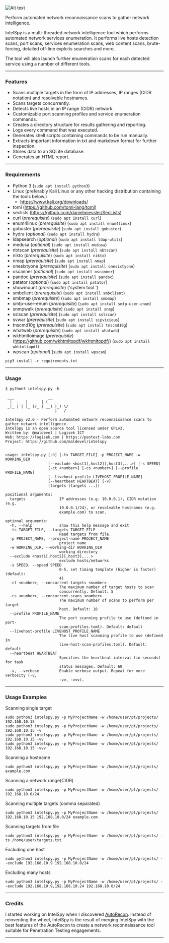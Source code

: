 ![Alt text](logo.png?raw=true "IntelSpy")

Perform automated network reconnaissance scans to gather network intelligence.

IntelSpy is a multi-threaded network intelligence tool which performs automated network services enumeration. It performs live hosts detection scans, port scans, services enumeration scans, web content scans, brute-forcing, detailed off-line exploits searches and more. 

The tool will also launch further enumeration scans for each detected service using a number of different tools.

---

### Features

* Scans multiple targets in the form of IP addresses, IP ranges (CIDR notation) and resolvable hostnames.
* Scans targets concurrently.
* Detects live hosts in an IP range (CIDR) network.
* Customizable port scanning profiles and service enumeration commands.
* Creates a directory structure for results gathering and reporting.
* Logs every command that was executed.
* Generates shell scripts containing commands to be run manually.
* Extracts important information in txt and markdown format for further inspection.
* Stores data to an SQLite database.
* Generates an HTML report.

---

### Requirements

* Python 3 (``` sudo apt install python3 ```)
* Linux (preferably Kali Linux or any other hacking distribution containing the tools below.)
  * https://www.kali.org/downloads/
* toml (https://github.com/toml-lang/toml)
* seclists (https://github.com/danielmiessler/SecLists)
* curl (*prerequisite*) (``` sudo apt install curl ```)
* enum4linux (*prerequisite*) (``` sudo apt install enum4linux ```)
* gobuster (*prerequisite*) (``` sudo apt install gobuster ```)
* hydra (*optional*) (``` sudo apt install hydra ```)
* ldapsearch (*optional*) (``` sudo apt install ldap-utils ```)
* medusa (*optional*) (``` sudo apt install medusa ```)
* nbtscan (*prerequisite*) (``` sudo apt install nbtscan ```)
* nikto (*prerequisite*) (``` sudo apt install nikto ```)
* nmap (*prerequisite*) (``` sudo apt install nmap ```)
* onesixtyone (*prerequisite*) (``` sudo apt install onesixtyone ```)
* oscanner (*optional*) (``` sudo apt install oscanner ```)
* pandoc (*prerequisite*) (``` sudo apt install pandoc ```)
* patator (*optional*) (``` sudo apt install patator ```)
* showmount (*prerequisite*) ('system tool ')
* smbclient (*prerequisite*) (``` sudo apt install smbclient ```)
* smbmap (*prerequisite*) (``` sudo apt install smbmap ```)
* smtp-user-enum (*prerequisite*) (``` sudo apt install smtp-user-enum ```)
* snmpwalk (*prerequisite*) (``` sudo apt install snmp ```)
* sslscan (*prerequisite*) (``` sudo apt install sslscan ```)
* svwar (*prerequisite*) (``` sudo apt install sipvicious ```)
* tnscmd10g (*prerequisite*) (``` sudo apt install tnscmd10g ```)
* whatweb (*prerequisite*) (``` sudo apt install whatweb ```)
* wkhtmltoimage (*prerequisite*) (https://github.com/wkhtmltopdf/wkhtmltopdf/) (``` sudo apt install wkhtmltopdf ```)
* wpscan (*optional*) (``` sudo apt install wpscan ```)


```
pip3 install -r requirements.txt
```

---

### Usage

```
$ python3 intelspy.py -h

 ___               __        
  |  ._ _|_  _  | (_  ._     
 _|_ | | |_ (/_ | __) |_) \/ 
                      |   /  
                                
IntelSpy v2.0 - Perform automated network reconnaissance scans to gather network intelligence.
IntelSpy is an open source tool licensed under GPLv3.
Written by: @maldevel | Logisek ICT
Web: https://logisek.com | https://pentest-labs.com
Project: https://github.com/maldevel/intelspy


usage: intelspy.py [-h] [-ts TARGET_FILE] -p PROJECT_NAME -w WORKING_DIR
                   [--exclude <host1[,host2][,host3],...>] [-s SPEED]
                   [-ct <number>] [-cs <number>] [--profile PROFILE_NAME]
                   [--livehost-profile LIVEHOST_PROFILE_NAME]
                   [--heartbeat HEARTBEAT] [-v]
                   [targets [targets ...]]

positional arguments:
  targets               IP addresses (e.g. 10.0.0.1), CIDR notation (e.g.
                        10.0.0.1/24), or resolvable hostnames (e.g.
                        example.com) to scan.

optional arguments:
  -h, --help            show this help message and exit
  -ts TARGET_FILE, --targets TARGET_FILE
                        Read targets from file.
  -p PROJECT_NAME, --project-name PROJECT_NAME
                        project name
  -w WORKING_DIR, --working-dir WORKING_DIR
                        working directory
  --exclude <host1[,host2][,host3],...>
                        exclude hosts/networks
  -s SPEED, --speed SPEED
                        0-5, set timing template (higher is faster) (default:
                        4)
  -ct <number>, --concurrent-targets <number>
                        The maximum number of target hosts to scan
                        concurrently. Default: 5
  -cs <number>, --concurrent-scans <number>
                        The maximum number of scans to perform per target
                        host. Default: 10
  --profile PROFILE_NAME
                        The port scanning profile to use (defined in port-
                        scan-profiles.toml). Default: default
  --livehost-profile LIVEHOST_PROFILE_NAME
                        The live host scanning profile to use (defined in
                        live-host-scan-profiles.toml). Default: default
  --heartbeat HEARTBEAT
                        Specifies the heartbeat interval (in seconds) for task
                        status messages. Default: 60
  -v, --verbose         Enable verbose output. Repeat for more verbosity (-v,
                        -vv, -vvv).
```

---

### Usage Examples

Scanning single target

```
sudo python3 intelspy.py -p MyProjectName -w /home/user/pt/projects/ 192.168.10.15
sudo python3 intelspy.py -p MyProjectName -w /home/user/pt/projects/ 192.168.10.15 -v
sudo python3 intelspy.py -p MyProjectName -w /home/user/pt/projects/ 192.168.10.15 -vv
sudo python3 intelspy.py -p MyProjectName -w /home/user/pt/projects/ 192.168.10.15 -vvv
```

Scanning a hostname

```
sudo python3 intelspy.py -p MyProjectName -w /home/user/pt/projects/ example.com
```

Scanning a network range(CIDR)

```
sudo python3 intelspy.py -p MyProjectName -w /home/user/pt/projects/ 192.168.10.0/24
```

Scanning multiple targets (comma separated)

```
sudo python3 intelspy.py -p MyProjectName -w /home/user/pt/projects/ 192.168.10.15 192.168.10.0/24 example.com
```

Scanning targets from file

```
sudo python3 intelspy.py -p MyProjectName -w /home/user/pt/projects/ -ts /home/user/targets.txt
```

Excluding one host

```
sudo python3 intelspy.py -p MyProjectName -w /home/user/pt/projects/ --exclude 192.168.10.9 192.168.10.0/24
```

Excluding many hosts

```
sudo python3 intelspy.py -p MyProjectName -w /home/user/pt/projects/ --exclude 192.168.10.9,192.168.10.24 192.168.10.0/24
```

---

### Credits

I started working on IntelSpy when I discovered [AutoRecon](https://github.com/Tib3rius/AutoRecon). Instead of reinventing the wheel, IntelSpy is the result of merging IntelSpy with the best features of the AutoRecon to create a network reconnaissance tool suitable for Penetration Testing engagements.

---
